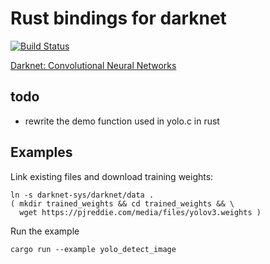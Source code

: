 # Rust bindings for darknet

[![Build Status](https://travis-ci.com/oliverfunk/darknet-rs.svg?branch=master)](https://travis-ci.com/oliverfunk/darknet-rs)

[Darknet: Convolutional Neural Networks](https://pjreddie.com/darknet/)


## todo
- rewrite the demo function used in yolo.c in rust

## Examples

Link existing files and download training weights:

```shell script
ln -s darknet-sys/darknet/data .
( mkdir trained_weights && cd trained_weights && \
  wget https://pjreddie.com/media/files/yolov3.weights )
```

Run the example

```shell script
cargo run --example yolo_detect_image
```

